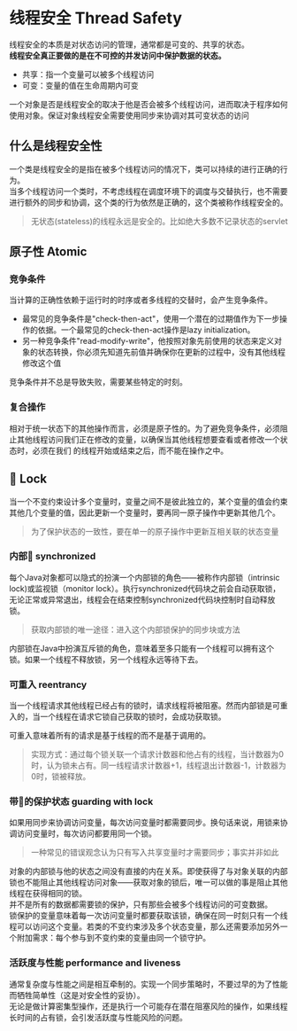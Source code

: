 # 线程安全 Thread Safety
线程安全的本质是对状态访问的管理，通常都是可变的、共享的状态。<br>
**线程安全真正要做的是在不可控的并发访问中保护数据的状态。**
- 共享：指一个变量可以被多个线程访问
- 可变：变量的值在生命周期内可变

一个对象是否是线程安全的取决于他是否会被多个线程访问，进而取决于程序如何使用对象。保证对象线程安全需要使用同步来协调对其可变状态的访问

## 什么是线程安全性
一个类是线程安全的是指在被多个线程访问的情况下，类可以持续的进行正确的行为。<br>
当多个线程访问一个类时，不考虑线程在调度环境下的调度与交替执行，也不需要进行额外的同步和协调，这个类的行为依然是正确的，这个类被称作线程安全的。


>无状态(stateless)的线程永远是安全的。比如绝大多数不记录状态的servlet

## 原子性 Atomic
### 竞争条件
当计算的正确性依赖于运行时的时序或者多线程的交替时，会产生竞争条件。<br>
- 最常见的竞争条件是"check-then-act"，使用一个潜在的过期值作为下一步操作的依据。一个最常见的check-then-act操作是lazy initialization。<br>
- 另一种竞争条件"read-modify-write"，他按照对象先前使用的状态来定义对象的状态转换，你必须先知道先前值并确保你在更新的过程中，没有其他线程修改这个值

竞争条件并不总是导致失败，需要某些特定的时刻。

### 复合操作
相对于统一状态下的其他操作而言，必须是原子性的。为了避免竞争条件，必须阻止其他线程访问我们正在修改的变量，以确保当其他线程想要查看或者修改一个状态时，必须在我们
的线程开始或结束之后，而不能在操作之中。

## 🔐 Lock
当一个不变约束设计多个变量时，变量之间不是彼此独立的，某个变量的值会约束其他几个变量的值，因此更新一个变量时，要再同一原子操作中更新其他几个。
> 为了保护状态的一致性，要在单一的原子操作中更新互相关联的状态变量

### 内部🔐 synchronized
每个Java对象都可以隐式的扮演一个内部锁的角色——被称作内部锁（intrinsic lock)或监视锁（monitor lock）。执行synchronized代码块之前会自动获取锁，无论正常或异常退出，线程会在结束控制synchronized代码块控制时自动释放锁。
> 获取内部锁的唯一途径：进入这个内部锁保护的同步块或方法

内部锁在Java中扮演互斥锁的角色，意味着至多只能有一个线程可以拥有这个锁。如果一个线程不释放锁，另一个线程永远等待下去。

### 可重入 reentrancy
当一个线程请求其他线程已经占有的锁时，请求线程将被阻塞。然而内部锁是可重入的，当一个线程在请求它锁自己获取的锁时，会成功获取锁。

可重入意味着所有的请求是基于线程的而不是基于调用的。

>实现方式：通过每个锁关联一个请求计数器和他占有的线程，当计数器为0时，认为锁未占有。同一线程请求计数器+1，线程退出计数器-1，计数器为0时，锁被释放。

### 带🔐的保护状态 guarding with lock
如果用同步来协调访问变量，每次访问变量时都需要同步。换句话来说，用锁来协调访问变量时，每次访问都要用同一个锁。
>一种常见的错误观念认为只有写入共享变量时才需要同步；事实并非如此

对象的内部锁与他的状态之间没有直接的内在关系。即使获得了与对象关联的内部锁也不能阻止其他线程访问对象——获取对象的锁后，唯一可以做的事是阻止其他线程在获得相同的锁。
<br>并不是所有的数据都需要锁的保护，只有那些会被多个线程访问的可变数据。
<br>锁保护的变量意味着每一次访问变量时都要获取该锁，确保在同一时刻只有一个线程可以访问这个变量。若类的不变约束涉及多个状态变量，那么还需要添加另外一个附加需求：每个参与到不变约束的变量由同一个锁守护。

### 活跃度与性能 performance and liveness
通常复杂度与性能之间是相互牵制的。实现一个同步策略时，不要过早的为了性能而牺牲简单性（这是对安全性的妥协）。
<br>无论是做计算密集型操作，还是执行一个可能存在潜在阻塞风险的操作，如果线程长时间的占有锁，会引发活跃度与性能风险的问题。


